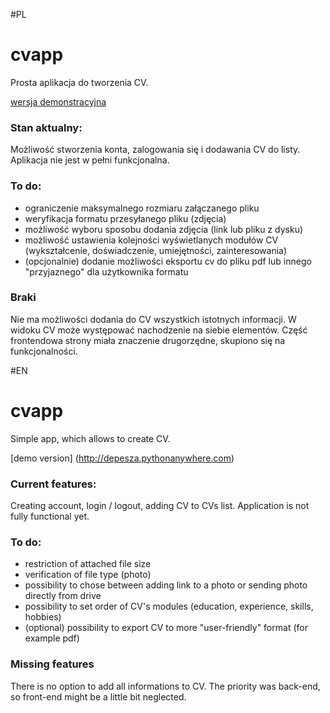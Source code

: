 #PL
# cvapp
Prosta aplikacja do tworzenia CV. 

[wersja demonstracyjna](http://depesza.pythonanywhere.com)
### Stan aktualny:
Możliwość stworzenia konta, zalogowania się i dodawania CV do listy. Aplikacja nie jest w pełni funkcjonalna.
### To do:
* ograniczenie maksymalnego rozmiaru załączanego pliku
* weryfikacja formatu przesyłanego pliku (zdjęcia)
* możliwość wyboru sposobu dodania zdjęcia (link lub pliku z dysku)
* możliwość ustawienia kolejności wyświetlanych modułów CV (wykształcenie, doświadczenie, umiejętności, zainteresowania)
* (opcjonalnie) dodanie możliwości eksportu cv do pliku pdf lub innego "przyjaznego" dla użytkownika formatu
### Braki
Nie ma możliwości dodania do CV wszystkich istotnych informacji. W widoku CV może występować nachodzenie na siebie elementów. Część frontendowa strony miała znaczenie drugorzędne, skupiono się na funkcjonalności. 


#EN
# cvapp
Simple app, which allows to create CV.

[demo version] (http://depesza.pythonanywhere.com)
### Current features:
Creating account, login / logout, adding CV to CVs list.
Application is not fully functional yet.
### To do:
* restriction of attached file size
* verification of file type (photo)
* possibility to chose between adding link to a photo or sending photo directly from drive
* possibility to set order of CV's modules  (education, experience, skills, hobbies)
* (optional) possibility to export CV to more "user-friendly" format (for example pdf)

### Missing features
There is no option to add all informations to CV. The priority was back-end, so front-end might be a little bit neglected.